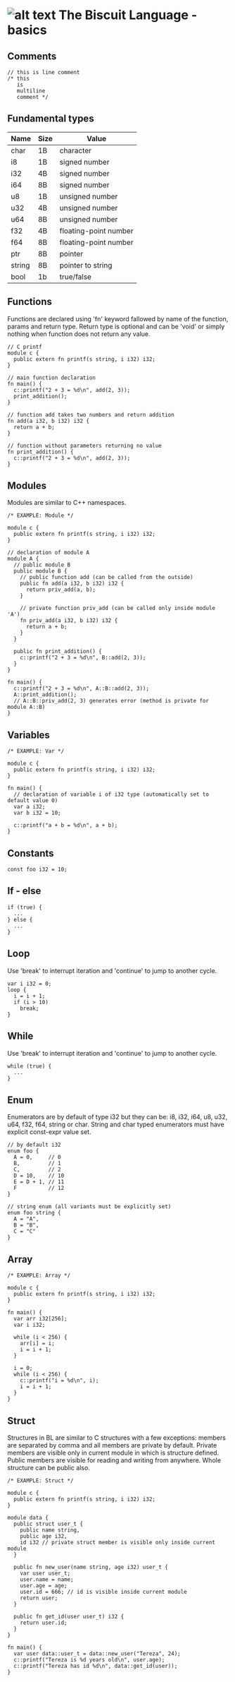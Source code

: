 # ![alt text](biscuit_logo.png "logo") The Biscuit Language - basics

## Comments

	// this is line comment
	/* this
	   is
	   multiline
	   comment */

## Fundamental types

| Name | Size | Value           |
|------|------|-----------------|
| char | 1B   | character |
| i8   | 1B   | signed number   |
| i32  | 4B   | signed number   |
| i64  | 8B   | signed number   |
| u8   | 1B   | unsigned number |
| u32  | 4B   | unsigned number |
| u64  | 8B   | unsigned number |
| f32  | 4B   | floating-point number |
| f64  | 8B   | floating-point number |
| ptr | 8B   | pointer |
| string | 8B   | pointer to string |
| bool | 1b   | true/false |

	
## Functions
Functions are declared using 'fn' keyword fallowed by name of the function, 
params and return type. Return type is optional and can be 'void' or simply
nothing when function does not return any value.

    // C printf
    module c {
      public extern fn printf(s string, i i32) i32;
    }

    // main function declaration
    fn main() {
      c::printf("2 + 3 = %d\n", add(2, 3));
      print_addition();
    }
    
    // function add takes two numbers and return addition
    fn add(a i32, b i32) i32 {
      return a + b;
    }

    // function without parameters returning no value
    fn print_addition() {
      c::printf("2 + 3 = %d\n", add(2, 3));
    }

## Modules
Modules are similar to C++ namespaces.

    /* EXAMPLE: Module */

    module c {
      public extern fn printf(s string, i i32) i32;
    }

    // declaration of module A
    module A {
      // public module B
      public module B {
        // public function add (can be called from the outside)
        public fn add(a i32, b i32) i32 {
          return priv_add(a, b);
        }

        // private function priv_add (can be called only inside module 'A')
        fn priv_add(a i32, b i32) i32 {
          return a + b;
        }
      }

      public fn print_addition() {
        c::printf("2 + 3 = %d\n", B::add(2, 3));
      }
    }

    fn main() {
      c::printf("2 + 3 = %d\n", A::B::add(2, 3));
      A::print_addition();
      // A::B::priv_add(2, 3) generates error (method is private for module A::B)
    }
	
## Variables
    
    /* EXAMPLE: Var */

    module c {
      public extern fn printf(s string, i i32) i32;
    }

    fn main() {
      // declaration of variable i of i32 type (automatically set to default value 0)
      var a i32;
      var b i32 = 10; 

      c::printf("a + b = %d\n", a + b);
    }

## Constants 
	
	const foo i32 = 10;
	
## If - else

	if (true) {
	  ...
	} else {
	  ...
	}
	
## Loop
Use 'break' to interrupt iteration and 'continue' to jump to another cycle.

	var i i32 = 0;
	loop {
	  i = i + 1;
	  if (i > 10)
	    break;
	}
	
	
## While
Use 'break' to interrupt iteration and 'continue' to jump to another cycle.
 
	while (true) {
	  ...
	}
	
## Enum
Enumerators are by default of type i32 but they can be: i8, i32, i64, u8, u32, u64, f32, f64, string or char.
String and char typed enumerators must have explicit const-expr value set.

    // by default i32
	enum foo {
	  A = 0,     // 0
	  B,         // 1
	  C,         // 2
	  D = 10,    // 10
	  E = D + 1, // 11
	  F          // 12
	}

    // string enum (all variants must be explicitly set)
	enum foo string {
	  A = "A",     
	  B = "B",    
	  C = "C"      
	}

## Array


    /* EXAMPLE: Array */

    module c {
      public extern fn printf(s string, i i32) i32;
    }

    fn main() {
      var arr i32[256];
      var i i32;

      while (i < 256) {
        arr[i] = i;
        i = i + 1;
      }

      i = 0;
      while (i < 256) {
        c::printf("i = %d\n", i);
        i = i + 1;
      }
    }

	
## Struct
Structures in BL are similar to C structures with a few exceptions: members are separated by comma
and all members are private by default. Private members are visible only in current module in
which is structure defined. Public members are visible for reading and writing from anywhere.
Whole structure can be public also.

    /* EXAMPLE: Struct */

    module c {
      public extern fn printf(s string, i i32) i32;
    }

    module data {
      public struct user_t {
        public name string,
        public age i32,
        id i32 // private struct member is visible only inside current module
      }

      public fn new_user(name string, age i32) user_t {
        var user user_t;
        user.name = name;
        user.age = age; 
        user.id = 666; // id is visible inside current module
        return user;
      }

      public fn get_id(user user_t) i32 {
        return user.id;
      }
    }

    fn main() {
      var user data::user_t = data::new_user("Tereza", 24);
      c::printf("Tereza is %d years old\n", user.age);
      c::printf("Tereza has id %d\n", data::get_id(user));
    }


